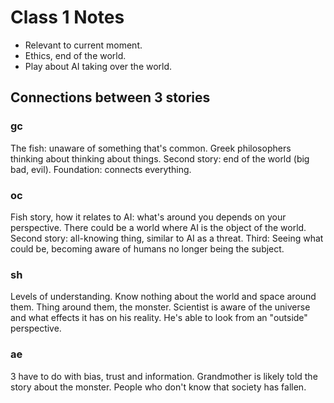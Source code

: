 # Class 1 Notes
* Relevant to current moment.
* Ethics, end of the world.
* Play about AI taking over the world.

## Connections between 3 stories

### gc
The fish: unaware of something that's common.
Greek philosophers thinking about thinking about things.
Second story: end of the world (big bad, evil).
Foundation: connects everything.

### oc 
Fish story, how it relates to AI: what's around you depends on your perspective.
There could be a world where AI is the object of the world.
Second story: all-knowing thing, similar to AI as a threat.
Third: Seeing what could be, becoming aware of humans no longer being the subject.

### sh
Levels of understanding. Know nothing about the world and space around them.
Thing around them, the monster.
Scientist is aware of the universe and what effects it has on his reality. He's able to look from an "outside" perspective.

### ae 
3 have to do with bias, trust and information.
Grandmother is likely told the story about the monster.
People who don't know that society has fallen.
